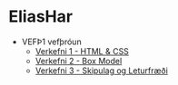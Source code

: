 # EliasHar
* VEFÞ1 vefþróun
  * [Verkefni 1 - HTML & CSS](verkefni.1)
  * [Verkefni 2 - Box Model](verkefni.2)
  * [Verkefni 3 - Skipulag og Leturfræði](verkefni.3/v31)
